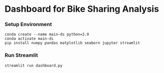 # Dashboard for Bike Sharing Analysis

### Setup Environment
```
conda create --name main-ds python=3.9
conda activate main-ds
pip install numpy pandas matplotlib seaborn jupyter streamlit
```

### Run Streamlit
```
streamlit run dashboard.py
```
